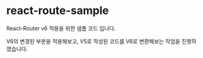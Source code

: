 # react-route-sample

React-Router v6 적용을 위한 샘플 코드 입니다.

V6의 변경된 부분을 적용해보고, V5로 작성된 코드를 V6로 변환해보는 작업을 진행하였습니다.
